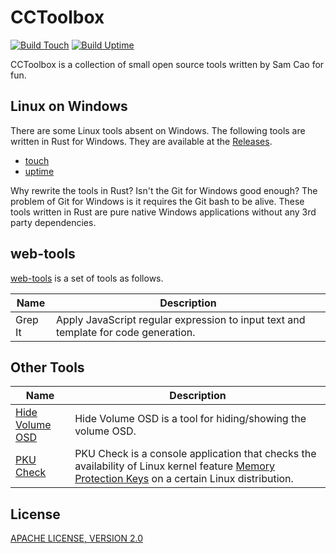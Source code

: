# CCToolbox

[![Build Touch](https://github.com/caoccao/cctoolbox/actions/workflows/build_touch.yml/badge.svg)](https://github.com/caoccao/cctoolbox/actions/workflows/build_touch.yml) [![Build Uptime](https://github.com/caoccao/cctoolbox/actions/workflows/build_uptime.yml/badge.svg)](https://github.com/caoccao/cctoolbox/actions/workflows/build_uptime.yml)

CCToolbox is a collection of small open source tools written by Sam Cao for fun.

## Linux on Windows

There are some Linux tools absent on Windows. The following tools are written in Rust for Windows. They are available at the [Releases](https://github.com/caoccao/cctoolbox/releases).

- [touch](touch)
- [uptime](uptime)

Why rewrite the tools in Rust? Isn't the Git for Windows good enough? The problem of Git for Windows is it requires the Git bash to be alive. These tools written in Rust are pure native Windows applications without any 3rd party dependencies.

## web-tools

[web-tools](https://www.caoccao.com/cctoolbox/) is a set of tools as follows.

| Name | Description |
| ---- | ----------- |
| Grep It | Apply JavaScript regular expression to input text and template for code generation. |

## Other Tools

| Name | Description |
| ---- | ----------- |
| [Hide Volume OSD](hide-volume-osd) | Hide Volume OSD is a tool for hiding/showing the volume OSD. |
| [PKU Check](pku-check) | PKU Check is a console application that checks the availability of Linux kernel feature [Memory Protection Keys](https://www.kernel.org/doc/html/next/core-api/protection-keys.html) on a certain Linux distribution. |

## License

[APACHE LICENSE, VERSION 2.0](LICENSE)
